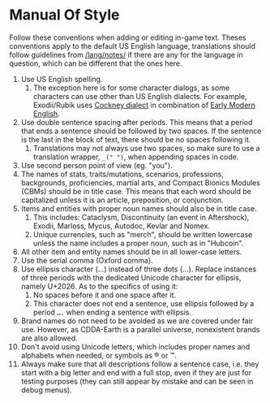# Manual Of Style

Follow these conventions when adding or editing in-game text. Theses conventions apply to the default US English language, translations should follow guidelines from [/lang/notes/](../lang/notes) if there are any for the language in question, which can be different that the ones here.

1. Use US English spelling.
   1. The exception here is for some character dialogs, as some characters can use other than US English dialects. For example, Exodii/Rubik uses [Cockney dialect](https://en.wikipedia.org/wiki/Cockney) in combination of [Early Modern English](https://en.wikipedia.org/wiki/Early_Modern_English).
3. Use double sentence spacing after periods.  This means that a period that ends a sentence should be followed by two spaces.  If the sentence is the last in the block of text, there should be no spaces following it.
   1. Translations may not always use two spaces, so make sure to use a translation wrapper, `_(" ")`, when appending spaces in code.
4. Use second person point of view (eg. "you").
5. The names of stats, traits/mutations, scenarios, professions, backgrounds, proficiencies, martial arts, and Compact Bionics Modules (CBMs) should be in title case.  This means that each word should be capitalized unless it is an article, preposition, or conjunction.
6. Items and entities with proper noun names should also be in title case.
   1. This includes: Cataclysm, Discontinuity (an event in Aftershock), Exodii, Marloss, Mycus, Autodoc, Kevlar and Nomex.
   2. Unique currencies, such as "merch", should be written lowercase unless the name includes a proper noun, such as in "Hubcoin".
7. All other item and entity names should be in all lower-case letters.
8. Use the serial comma (Oxford comma).
9. Use ellipsis character (…) instead of three dots (...).  Replace instances of three periods with the dedicated Unicode character for ellipsis, namely U+2026. As to the specifics of using it:
   1. No spaces before it and one space after it.
   2. This character does not end a sentence, use ellipsis followed by a period `….` when ending a sentence with ellipsis.
10. Brand names do not need to be avoided as we are covered under fair use.  However, as CDDA-Earth is a parallel universe, nonexistent brands are also allowed.
11. Don't avoid using Unicode letters, which includes proper names and alphabets when needed, or symbols as ® or ™.
12. Always make sure that all descriptions follow a sentence case, i.e. they start with a big letter and end with a full stop, even if they are just for testing purposes (they can still appear by mistake and can be seen in debug menus).
